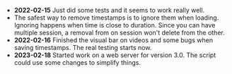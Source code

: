 - __2022-02-15__ Just did some tests and it seems to work really well.
- The safest way to remove timestamps is to ignore them when loading. Ignoring happens when time is close to duration. Since you can have multiple session, a removal from on session won't delete from the other.
- __2022-02-16__ Finished the visual bar on videos and some bugs when saving timestamps. The real testing starts now.
- **2023-02-18** Started work on a web server for version 3.0. The script could use some changes to simplify things.